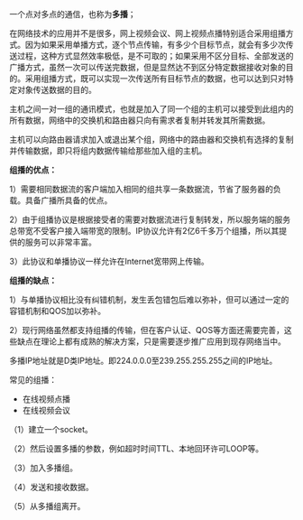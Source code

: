 一个点对多点的通信，也称为**多播**；



在网络技术的应用并不是很多，网上视频会议、网上视频点播特别适合采用组播方式。因为如果采用单播方式，逐个节点传输，有多少个目标节点，就会有多少次传送过程，这种方式显然效率极低，是不可取的；如果采用不区分目标、全部发送的广播方式，虽然一次可以传送完数据，但是显然达不到区分特定数据接收对象的目的。采用组播方式，既可以实现一次传送所有目标节点的数据，也可以达到只对特定对象传送数据的目的。

主机之间一对一组的通讯模式，也就是加入了同一个组的主机可以接受到此组内的所有数据，网络中的交换机和路由器只向有需求者复制并转发其所需数据。

主机可以向路由器请求加入或退出某个组，网络中的路由器和交换机有选择的复制并传输数据，即只将组内数据传输给那些加入组的主机。

**组播的优点：**

1）需要相同数据流的客户端加入相同的组共享一条数据流，节省了服务器的负载。具备广播所具备的优点。

2）由于组播协议是根据接受者的需要对数据流进行复制转发，所以服务端的服务总带宽不受客户接入端带宽的限制。IP协议允许有2亿6千多万个组播，所以其提供的服务可以非常丰富。

3）此协议和单播协议一样允许在Internet宽带网上传输。

**组播的缺点：**

1）与单播协议相比没有纠错机制，发生丢包错包后难以弥补，但可以通过一定的容错机制和QOS加以弥补。

2）现行网络虽然都支持组播的传输，但在客户认证、QOS等方面还需要完善，这些缺点在理论上都有成熟的解决方案，只是需要逐步推广应用到现存网络当中。

多播IP地址就是D类IP地址。即224.0.0.0至239.255.255.255之间的IP地址。

常见的组播：

- 在线视频点播
- 在线视频会议

（1）建立一个socket。

（2）然后设置多播的参数，例如超时时间TTL、本地回环许可LOOP等。

（3）加入多播组。

（4）发送和接收数据。

（5）从多播组离开。